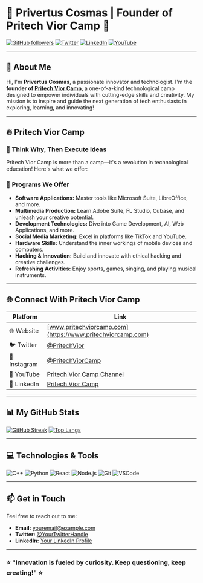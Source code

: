 # 🌟 Privertus Cosmas | Founder of Pritech Vior Camp 🌟

[![GitHub followers](https://img.shields.io/github/followers/YourUsername?label=Follow%20Me&style=social)](https://github.com/YourUsername)
[![Twitter](https://img.shields.io/twitter/follow/YourTwitterHandle?style=social)](https://twitter.com/YourTwitterHandle)
[![LinkedIn](https://img.shields.io/badge/LinkedIn-Connect-blue?style=flat&logo=linkedin)](https://linkedin.com/in/YourLinkedInProfile)
[![YouTube](https://img.shields.io/youtube/channel/subscribers/YourChannelID?label=Subscribe&style=social)](https://www.youtube.com/channel/YourChannelID)

---

## 👋 About Me

Hi, I'm **Privertus Cosmas**, a passionate innovator and technologist. I'm the **founder of [Pritech Vior Camp](#-pritech-vior-camp)**, a one-of-a-kind technological camp designed to empower individuals with cutting-edge skills and creativity. My mission is to inspire and guide the next generation of tech enthusiasts in exploring, learning, and innovating!

---

## 🔥 Pritech Vior Camp

### 🌟 **Think Why, Then Execute Ideas**

Pritech Vior Camp is more than a camp—it's a revolution in technological education! Here's what we offer:

### 🚀 **Programs We Offer**
- **Software Applications:** Master tools like Microsoft Suite, LibreOffice, and more.
- **Multimedia Production:** Learn Adobe Suite, FL Studio, Cubase, and unleash your creative potential.
- **Development Technologies:** Dive into Game Development, AI, Web Applications, and more.
- **Social Media Marketing:** Excel in platforms like TikTok and YouTube.
- **Hardware Skills:** Understand the inner workings of mobile devices and computers.
- **Hacking & Innovation:** Build and innovate with ethical hacking and creative challenges.
- **Refreshing Activities:** Enjoy sports, games, singing, and playing musical instruments.

---

## 🌐 Connect With Pritech Vior Camp

| Platform   | Link                                                                 |
|------------|----------------------------------------------------------------------|
| 🌐 Website | [www.pritechviorcamp.com](https://www.pritechviorcamp.com)           |
| 🐦 Twitter | [@PritechVior](https://twitter.com/PritechVior)                      |
| 📸 Instagram | [@PritechViorCamp](https://instagram.com/PritechViorCamp)          |
| 🎥 YouTube  | [Pritech Vior Camp Channel](https://www.youtube.com/YourChannelID)  |
| 🔗 LinkedIn | [Pritech Vior Camp](https://linkedin.com/company/pritech-vior-camp) |

---

## 📊 My GitHub Stats

[![GitHub Streak](https://github-readme-streak-stats.herokuapp.com?user=YourUsername&theme=dark&hide_border=true)](https://git.io/streak-stats)
[![Top Langs](https://github-readme-stats.vercel.app/api/top-langs/?username=YourUsername&layout=compact&theme=dark&hide_border=true)](https://github.com/anuraghazra/github-readme-stats)

---

## 💻 Technologies & Tools

![C++](https://img.shields.io/badge/-C%2B%2B-blue?style=flat&logo=c%2B%2B&logoColor=white)
![Python](https://img.shields.io/badge/-Python-yellow?style=flat&logo=python&logoColor=white)
![React](https://img.shields.io/badge/-React-blue?style=flat&logo=react&logoColor=white)
![Node.js](https://img.shields.io/badge/-Node.js-green?style=flat&logo=node.js&logoColor=white)
![Git](https://img.shields.io/badge/-Git-orange?style=flat&logo=git&logoColor=white)
![VSCode](https://img.shields.io/badge/-VSCode-blue?style=flat&logo=visual-studio-code&logoColor=white)

---

## 📫 Get in Touch

Feel free to reach out to me:

- **Email:** [youremail@example.com](mailto:youremail@example.com)
- **Twitter:** [@YourTwitterHandle](https://twitter.com/YourTwitterHandle)
- **LinkedIn:** [Your LinkedIn Profile](https://linkedin.com/in/YourLinkedInProfile)

---

### ⭐ "Innovation is fueled by curiosity. Keep questioning, keep creating!" ⭐

